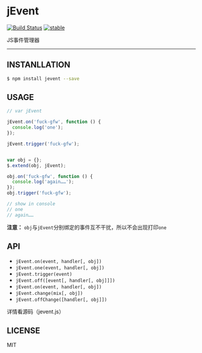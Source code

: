 # jEvent

[![Build Status](https://travis-ci.org/epooren/jevent.svg?branch=master)](https://travis-ci.org/epooren/jevent) [![stable](http://badges.github.io/stability-badges/dist/stable.svg)](http://github.com/badges/stability-badges)

JS事件管理器

---

## INSTANLLATION

```sh
$ npm install jevent --save
```

## USAGE

```js
// var jEvent

jEvent.on('fuck-gfw', function () {
  console.log('one');
});

jEvent.trigger('fuck-gfw');


var obj = {};
$.extend(obj, jEvent);

obj.on('fuck-gfw', function () {
  console.log('again……');
});
obj.trigger('fuck-gfw');

// show in console
// one
// again……
```

**注意：** `obj`与`jEvent`分别绑定的事件互不干扰，所以不会出现打印`one`


## API

* `jEvent.on(event, handler[, obj])`
* `jEvent.one(event, handler[, obj])`
* `jEvent.trigger(event)`
* `jEvent.off([event[, handler[, obj]]])`
* `jEvent.on(event, handler[, obj])`
* `jEvent.change(mix[, obj])`
* `jEvent.offChange([handler[, obj]])`

详情看源码（jevent.js）

## LICENSE

MIT
